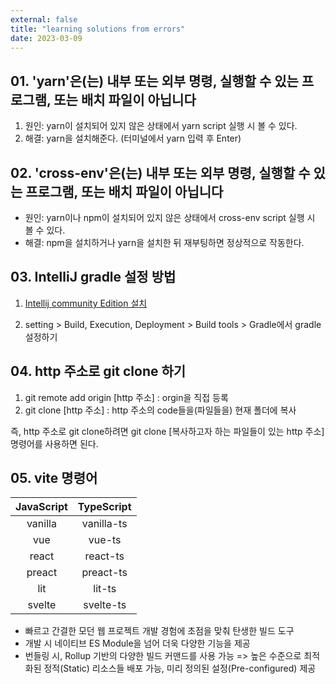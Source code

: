 ```yaml
---
external: false
title: "learning solutions from errors"
date: 2023-03-09
---
```


## 01. 'yarn'은(는) 내부 또는 외부 명령, 실행할 수 있는 프로그램, 또는 배치 파일이 아닙니다

1. 원인: yarn이 설치되어 있지 않은 상태에서 yarn script 실행 시 볼 수 있다.
2. 해결: yarn을 설치해준다. (터미널에서 yarn 입력 후 Enter)

## 02. 'cross-env'은(는) 내부 또는 외부 명령, 실행할 수 있는 프로그램, 또는 배치 파일이 아닙니다

- 원인: yarn이나 npm이 설치되어 있지 않은 상태에서 cross-env script 실행 시 볼 수 있다.
- 해결: npm을 설치하거나 yarn을 설치한 뒤 재부팅하면 정상적으로 작동한다.

## 03. IntelliJ gradle 설정 방법

1. [Intellij community Edition 설치](https://www.jetbrains.com/ko-kr/idea/download/#section=windows)

2. setting > Build, Execution, Deployment > Build tools > Gradle에서 gradle 설정하기

## 04. http 주소로 git clone 하기

1. git remote add origin [http 주소] : orgin을 직접 등록
2. git clone [http 주소] : http 주소의 code들을(파일들을) 현재 폴더에 복사

즉, http 주소로 git clone하려면 git clone [복사하고자 하는 파일들이 있는 http 주소] 명령어를 사용하면 된다.

## 05. vite 명령어

| JavaScript | TypeScript |
|:----------:|:----------:|
|   vanilla  | vanilla-ts |
|     vue    |   vue-ts   |
|    react   |  react-ts  |
|   preact   |  preact-ts |
|     lit    |   lit-ts   |
|   svelte   |  svelte-ts |

- 빠르고 간결한 모던 웹 프로젝트 개발 경험에 초점을 맞춰 탄생한 빌드 도구
- 개발 시 네이티브 ES Module을 넘어 더욱 다양한 기능을 제공
- 번들링 시, Rollup 기반의 다양한 빌드 커맨드를 사용 가능 => 높은 수준으로 최적화된 정적(Static) 리소스들 배포 가능, 미리 정의된 설정(Pre-configured) 제공
